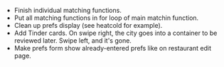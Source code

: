 - Finish individual matching functions.
- Put all matching functions in for loop of main matchin function.
- Clean up prefs display (see heatcold for example).
- Add Tinder cards. On swipe right, the city goes into a container to be reviewed later. Swipe left, and it's gone.
- Make prefs form show already-entered prefs like on restaurant edit page.
